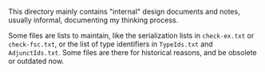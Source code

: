 This directory mainly contains "internal" design documents and notes, usually informal, documenting my
thinking process.

Some files are lists to maintain, like the serialization lists in `check-ex.txt` or `check-fsc.txt`, or the list 
of type identifiers  in `TypeIds.txt` and `AdjunctIds.txt`. Some files are there for historical reasons, and
be obsolete or outdated now.
